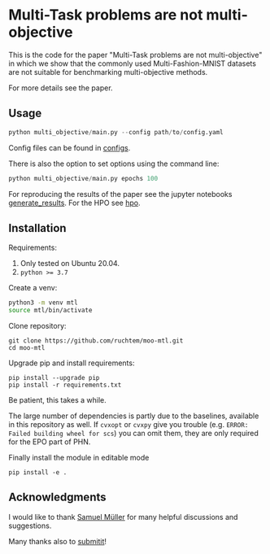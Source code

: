 # Multi-Task problems are not multi-objective

This is the code for the paper "Multi-Task problems are not multi-objective" in which we show
that the commonly used Multi-Fashion-MNIST datasets are not suitable for benchmarking multi-objective
methods.

For more details see the paper.

## Usage

```python
python multi_objective/main.py --config path/to/config.yaml
```

Config files can be found in [configs](configs).

There is also the option to set options using the command line:

```python
python multi_objective/main.py epochs 100
```

For reproducing the results of the paper see the jupyter notebooks [generate_results](generate_results.ipynb). For the HPO see [hpo](hpo.ipynb).

## Installation

Requirements:
1. Only tested on Ubuntu 20.04.
1. `python >= 3.7`

Create a venv:

```bash
python3 -m venv mtl
source mtl/bin/activate
```

Clone repository:

```
git clone https://github.com/ruchtem/moo-mtl.git
cd moo-mtl
```

Upgrade pip and install requirements:

```
pip install --upgrade pip
pip install -r requirements.txt
```

Be patient, this takes a while.

The large number of dependencies is partly due to the baselines, available in this repository as well. If `cvxopt` or `cvxpy` give you trouble (e.g. `ERROR: Failed building wheel for scs`) you can omit them, they are only required for the EPO part of PHN.

Finally install the module in editable mode

```
pip install -e .
```


## Acknowledgments

I would like to thank [Samuel Müller](https://github.com/SamuelGabriel) for many helpful discussions and suggestions.

Many thanks also to [submitit](https://github.com/facebookincubator/submitit)!


